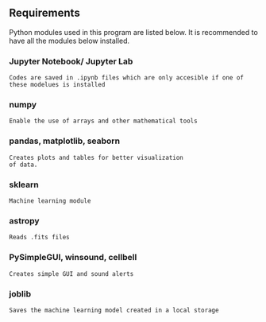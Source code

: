 ## Requirements

Python modules used in this program are listed below.
It is recommended to have all the modules below installed.

### Jupyter Notebook/ Jupyter Lab
    Codes are saved in .ipynb files which are only accesible if one of these modelues is installed

### numpy
    Enable the use of arrays and other mathematical tools

### pandas, matplotlib, seaborn
    Creates plots and tables for better visualization
    of data.
    
### sklearn
    Machine learning module
    
### astropy
    Reads .fits files

### PySimpleGUI, winsound, cellbell
    Creates simple GUI and sound alerts 

### joblib
    Saves the machine learning model created in a local storage